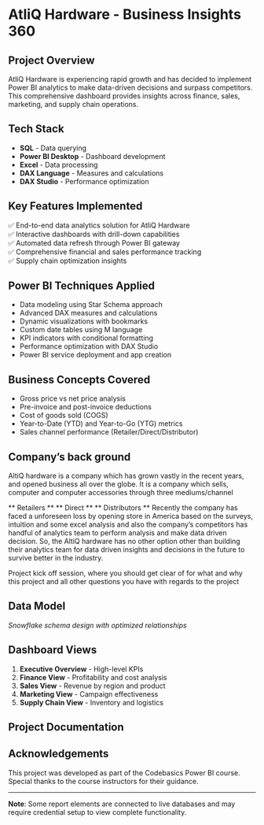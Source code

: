 # AtliQ Hardware - Business Insights 360

## Project Overview
AtliQ Hardware is experiencing rapid growth and has decided to implement Power BI analytics to make data-driven decisions and surpass competitors. This comprehensive dashboard provides insights across finance, sales, marketing, and supply chain operations.


## Tech Stack
- **SQL** - Data querying
- **Power BI Desktop** - Dashboard development
- **Excel** - Data processing
- **DAX Language** - Measures and calculations
- **DAX Studio** - Performance optimization

## Key Features Implemented
✅ End-to-end data analytics solution for AtliQ Hardware  
✅ Interactive dashboards with drill-down capabilities  
✅ Automated data refresh through Power BI gateway  
✅ Comprehensive financial and sales performance tracking  
✅ Supply chain optimization insights  

## Power BI Techniques Applied
- Data modeling using Star Schema approach
- Advanced DAX measures and calculations
- Dynamic visualizations with bookmarks
- Custom date tables using M language
- KPI indicators with conditional formatting
- Performance optimization with DAX Studio
- Power BI service deployment and app creation

## Business Concepts Covered
- Gross price vs net price analysis
- Pre-invoice and post-invoice deductions
- Cost of goods sold (COGS)
- Year-to-Date (YTD) and Year-to-Go (YTG) metrics
- Sales channel performance (Retailer/Direct/Distributor)

## Company’s back ground
AltiQ hardware is a company which has grown vastly in the recent years, and opened business all over the globe. It is a company which sells, computer and computer accessories through three mediums/channel

** Retailers **
** Direct **
** Distributors **
Recently the company has faced a unforeseen loss by opening store in America based on the surveys, intuition and some excel analysis and also the company’s competitors has handful of analytics team to perform analysis and make data driven decision. So, the AltiQ hardware has no other option other than building their analytics team for data driven insights and decisions in the future to survive better in the industry.

Project kick off session, where you should get clear of for what and why this project and all other questions you have with regards to the project



## Data Model

*Snowflake schema design with optimized relationships*

## Dashboard Views
1. **Executive Overview** - High-level KPIs
2. **Finance View** - Profitability and cost analysis
3. **Sales View** - Revenue by region and product
4. **Marketing View** - Campaign effectiveness
5. **Supply Chain View** - Inventory and logistics


## Project Documentation

## Acknowledgements
This project was developed as part of the Codebasics Power BI course. Special thanks to the course instructors for their guidance.

---

**Note**: Some report elements are connected to live databases and may require credential setup to view complete functionality.
